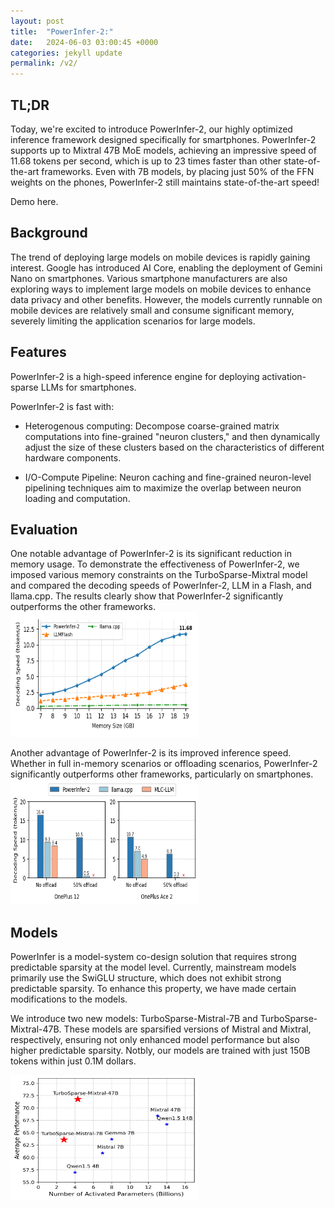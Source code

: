 ```yaml
---
layout: post
title:  "PowerInfer-2:"
date:   2024-06-03 03:00:45 +0000
categories: jekyll update
permalink: /v2/
---
```

## TL;DR

Today, we're excited to introduce PowerInfer-2, our highly optimized inference framework designed specifically for smartphones. PowerInfer-2 supports up to Mixtral 47B MoE models, achieving an impressive speed of 11.68 tokens per second, which is up to 23 times faster than other state-of-the-art frameworks. Even with 7B models, by placing just 50% of the FFN weights on the phones, PowerInfer-2 still maintains state-of-the-art speed!

Demo here.

## Background

The trend of deploying large models on mobile devices is rapidly gaining interest. Google has introduced AI Core, enabling the deployment of Gemini Nano on smartphones. Various smartphone manufacturers are also exploring ways to implement large models on mobile devices to enhance data privacy and other benefits. However, the models currently runnable on mobile devices are relatively small and consume significant memory, severely limiting the application scenarios for large models.

## Features

PowerInfer-2 is a high-speed inference engine for deploying activation-sparse LLMs for smartphones.

PowerInfer-2 is fast with:

- Heterogenous computing: Decompose coarse-grained matrix computations into fine-grained "neuron clusters," and then dynamically adjust the size of these clusters based on the characteristics of different hardware components.

- I/O-Compute Pipeline: Neuron caching and fine-grained neuron-level pipelining techniques aim to maximize the overlap between neuron loading and computation.

## Evaluation

One notable advantage of PowerInfer-2 is its significant reduction in memory usage. To demonstrate the effectiveness of PowerInfer-2, we imposed various memory constraints on the TurboSparse-Mixtral model and compared the decoding speeds of PowerInfer-2, LLM in a Flash, and llama.cpp. The results clearly show that PowerInfer-2 significantly outperforms the other frameworks.
<img src="../figures/memory-speed.png" alt="avatar" width="300" height="200"/>

Another advantage of PowerInfer-2 is its improved inference speed. Whether in full in-memory scenarios or offloading scenarios, PowerInfer-2 significantly outperforms other frameworks, particularly on smartphones.
<img src="../figures/in-memory-decode.png" alt="avatar" width="300" height="200"/>


## Models

PowerInfer is a model-system co-design solution that requires strong predictable sparsity at the model level. Currently, mainstream models primarily use the SwiGLU structure, which does not exhibit strong predictable sparsity. To enhance this property, we have made certain modifications to the models.

We introduce two new models: TurboSparse-Mistral-7B and TurboSparse-Mixtral-47B. These models are sparsified versions of Mistral and Mixtral, respectively, ensuring not only enhanced model performance but also higher predictable sparsity. Notbly, our models are trained with just 150B tokens within just 0.1M dollars.

<img src="../figures/takeaway.png" alt="avatar" width="300" height="200"/>
